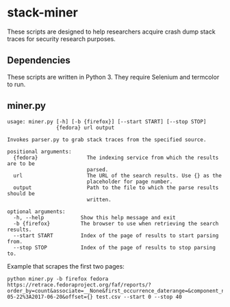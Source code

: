 # stack-miner
These scripts are designed to help researchers acquire crash dump stack traces for security research purposes.

## Dependencies

These scripts are written in Python 3. They require Selenium and termcolor to run.

## miner.py

```
usage: miner.py [-h] [-b {firefox}] [--start START] [--stop STOP]
                {fedora} url output

Invokes parser.py to grab stack traces from the specified source.

positional arguments:
  {fedora}                The indexing service from which the results are to be
                          parsed.
  url                     The URL of the search results. Use {} as the
                          placeholder for page number.
  output                  Path to the file to which the parse results should be
                          written.

optional arguments:
  -h, --help            Show this help message and exit
  -b {firefox}          The browser to use when retrieving the search results.
  --start START         Index of the page of results to start parsing from.
  --stop STOP           Index of the page of results to stop parsing to.
```
Example that scrapes the first two pages:

```
python miner.py -b firefox fedora https://retrace.fedoraproject.org/faf/reports/?order_by=count&associate=__None&first_occurrence_daterange=&component_names=&last_occurrence_daterange=2017-05-22%3A2017-06-20&offset={} test.csv --start 0 --stop 40
```
